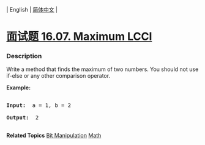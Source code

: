 | English | [简体中文](README.md) |

# [面试题 16.07. Maximum LCCI](https://leetcode-cn.com/problems/maximum-lcci)
 ### Description
<p>Write a method that finds the maximum of two numbers. You should not use if-else or any other comparison operator.</p>

<p><strong>Example: </strong></p>

<pre>
<strong>Input: </strong> a = 1, b = 2
<strong>Output: </strong> 2
</pre>

**Related Topics**  [Bit Manipulation](https://leetcode-cn.com/tag/bit-manipulation) [Math](https://leetcode-cn.com/tag/math) 